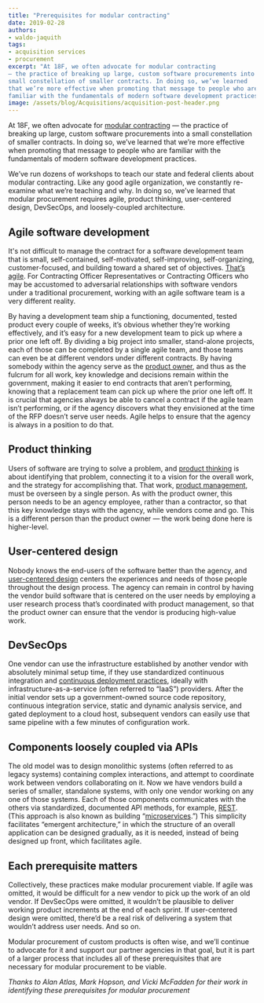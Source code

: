 ```yaml
---
title: "Prerequisites for modular contracting"
date: 2019-02-28
authors:
- waldo-jaquith
tags:
- acquisition services
- procurement
excerpt: "At 18F, we often advocate for modular contracting
— the practice of breaking up large, custom software procurements into a
small constellation of smaller contracts. In doing so, we’ve learned
that we’re more effective when promoting that message to people who are
familiar with the fundamentals of modern software development practices."
image: /assets/blog/Acquisitions/acquisition-post-header.png
---
```


At 18F, we often advocate for [modular contracting](https://18f.gsa.gov/2017/10/11/pulling-back-the-curtain-on-it-procurement/)
— the practice of breaking up large, custom software procurements into a
small constellation of smaller contracts. In doing so, we’ve learned
that we’re more effective when promoting that message to people who are
familiar with the fundamentals of modern software development practices.

We’ve run dozens of workshops to teach our state and federal clients
about modular contracting. Like any good agile organization, we
constantly re-examine what we’re teaching and why. In doing so, we’ve
learned that modular procurement requires agile, product thinking,
user-centered design, DevSecOps, and loosely-coupled architecture.

## Agile software development

It's not difficult to manage the
contract for a software development team that is small, self-contained,
self-motivated, self-improving, self-organizing, customer-focused, and
building toward a shared set of objectives. [That’s agile](https://agile.18f.gov/). For Contracting Officer Representatives or Contracting Officers who may be accustomed to
adversarial relationships with software vendors under a traditional
procurement, working with an agile software team is a very different
reality. 

By having a development team ship a functioning, documented,
tested product every couple of weeks, it’s obvious whether they’re
working effectively, and it’s easy for a new development team to pick up
where a prior one left off. By dividing a big project into smaller,
stand-alone projects, each of those can be completed by a single agile
team, and those teams can even be at different vendors under different
contracts. By having somebody within the agency serve as the [product owner](https://agile.18f.gov/agile-lexicon/#roles), and thus as the fulcrum for all work, key knowledge and decisions remain within the
government, making it easier to end contracts that aren’t performing,
knowing that a replacement team can pick up where the prior one left
off. It is crucial that agencies always be able to cancel a contract if
the agile team isn’t performing, or if the agency discovers what they
envisioned at the time of the RFP doesn’t serve user needs. Agile helps to ensure that the agency is always in a position to do that.

## Product thinking

Users of software are trying to solve a problem,
and [product thinking](https://18f.gsa.gov/2018/12/11/product-management-at-18F-part-2-acquisitions/)
is about identifying that problem, connecting it to a vision for the
overall work, and the strategy for accomplishing that. That work,
[product management](https://product-guide.18f.gov/product-management-at-18f/),
must be overseen by a single person. As with the product owner, this
person needs to be an agency employee, rather than a contractor, so that
this key knowledge stays with the agency, while vendors come and go.
This is a different person than the product owner — the work being done
here is higher-level.

## User-centered design

Nobody knows the end-users of the software
better than the agency, and [user-centered design](https://product-guide.18f.gov/working-in-a-way-that-reflects-our-values/user-centered-design/)
centers the experiences and needs of those people throughout the design
process. The agency can remain in control by having the vendor build
software that is centered on the user needs by employing a user research
process that’s coordinated with product management, so that the product
owner can ensure that the vendor is producing high-value work.

## DevSecOps

One vendor can use the infrastructure established by
another vendor with absolutely minimal setup time, if they use
standardized continuous integration and [continuous deployment practices](https://18f.gsa.gov/tags/devops/), ideally with
infrastructure-as-a-service (often referred to “IaaS”) providers. After
the initial vendor sets up a government-owned source code repository,
continuous integration service, static and dynamic analysis service, and
gated deployment to a cloud host, subsequent vendors can easily use that
same pipeline with a few minutes of configuration work.

## Components loosely coupled via APIs

The old model was to design
monolithic systems (often referred to as legacy systems) containing
complex interactions, and attempt to coordinate work between vendors
collaborating on it. Now we have vendors build a series of smaller,
standalone systems, with only one vendor working on any one of those
systems. Each of those components communicates with the others via
standardized, documented API methods, for example,
[REST](https://en.wikipedia.org/wiki/Representational_state_transfer).
(This approach is also known as building
“[microservices](https://en.wikipedia.org/wiki/Microservices).”)
This simplicity facilitates “emergent architecture,” in which the
structure of an overall application can be designed gradually, as it is
needed, instead of being designed up front, which facilitates agile.

## Each prerequisite matters

Collectively, these practices make modular procurement viable. If agile
was omitted, it would be difficult for a new vendor to pick up the work
of an old vendor. If DevSecOps were omitted, it wouldn’t be plausible to
deliver working product increments at the end of each sprint. If
user-centered design were omitted, there’d be a real risk of delivering
a system that wouldn’t address user needs. And so on.

Modular procurement of custom products is often wise, and we’ll continue
to advocate for it and support our partner agencies in that goal, but
it is part of a larger process that includes all of these
prerequisites that are necessary for modular procurement to be viable.

*Thanks to Alan Atlas, Mark Hopson, and Vicki McFadden for their work in identifying these prerequisites for modular procurement*
